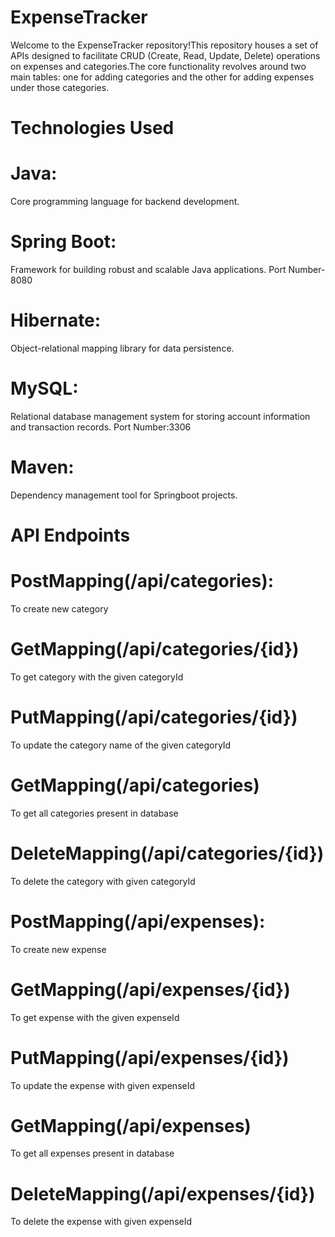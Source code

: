 # ExpenseTracker
Welcome to the ExpenseTracker repository!This repository houses a set of APIs designed to facilitate CRUD (Create, Read, Update, Delete) operations on expenses and categories.The core functionality revolves around two main tables: one for adding categories and the other for adding expenses under those categories.

# Technologies Used
# Java: 
Core programming language for backend development.

# Spring Boot: 
Framework for building robust and scalable Java applications.
Port Number-8080

# Hibernate:
Object-relational mapping library for data persistence.

# MySQL:
Relational database management system for storing account information and transaction records.
Port Number:3306

# Maven:
Dependency management tool for Springboot projects.

# API Endpoints
# PostMapping(/api/categories): 
To create new category
# GetMapping(/api/categories/{id})
To get category with the given categoryId
# PutMapping(/api/categories/{id})
To update the category name of the given categoryId
# GetMapping(/api/categories)
To get all categories present in database
# DeleteMapping(/api/categories/{id})
To delete the category with given categoryId
# PostMapping(/api/expenses): 
To create new expense
# GetMapping(/api/expenses/{id})
To get expense with the given expenseId
# PutMapping(/api/expenses/{id})
To update the expense with given expenseId
# GetMapping(/api/expenses)
To get all expenses present in database
# DeleteMapping(/api/expenses/{id})
To delete the expense with given expenseId

